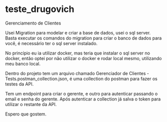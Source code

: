 # teste_drugovich
Gerenciamento de Clientes

Usei Migration para modelar e criar a base de dados, usei o sql server.
Basta executar os comandos do migration para criar o banco de dados para você, é necessário ter o sql server instalado.

No princípio eu ia utilizar docker, mas teria que instalar o sql server no docker, então optei por não utilizar o docker e rodar local mesmo, utilizando meu banco local.

Dentro do projeto tem um arquivo chamado Gerenciador de Clientes - Tests.postman_collection.json, é uma collection do postman para fazer os testes da API.

Tem um endpoint para criar o gerente, e outro para autenticar passando o email e senha do gerente.
Após autenticar a collection já salva o token para utilizar o restante da API.

Espero que gostem.